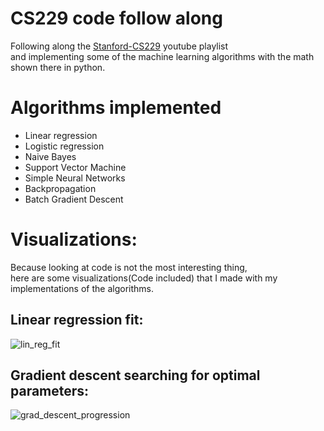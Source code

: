 # CS229 code follow along
Following along the [Stanford-CS229](https://www.youtube.com/playlist?list=PLoROMvodv4rMiGQp3WXShtMGgzqpfVfbU) youtube playlist  
and implementing some of the machine learning algorithms with the math shown there in python.

# Algorithms implemented
 - Linear regression
 - Logistic regression
 - Naive Bayes
 - Support Vector Machine
 - Simple Neural Networks
 - Backpropagation
 - Batch Gradient Descent

# Visualizations:
Because looking at code is not the most interesting thing,  
here are some visualizations(Code included) that I made with my implementations of the algorithms.

## Linear regression fit:
![lin_reg_fit](https://github.com/GellertPalfi/CS229/assets/69762257/a4daed4c-1753-45c6-9de3-f09c07763de1)

## Gradient descent searching for optimal parameters:
![grad_descent_progression](https://github.com/GellertPalfi/CS229/assets/69762257/e59efabd-494e-4515-b9bb-4dfd7c9b42e7)

